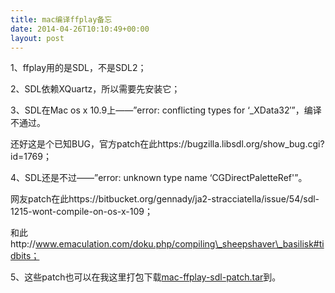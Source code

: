 ```yaml
---
title: mac编译ffplay备忘
date: 2014-04-26T10:10:49+00:00
layout: post
---
```

1、ffplay用的是SDL，不是SDL2；

2、SDL依赖XQuartz，所以需要先安装它；

3、SDL在Mac os x 10.9上——&#8221;error: conflicting types for &#8216;_XData32&#8242;&#8221;，编译不通过。
  
还好这是个已知BUG，官方patch在此https://bugzilla.libsdl.org/show_bug.cgi?id=1769；

4、SDL还是不过——&#8221;error: unknown type name &#8216;CGDirectPaletteRef'&#8221;。
  
网友patch在此https://bitbucket.org/gennady/ja2-stracciatella/issue/54/sdl-1215-wont-compile-on-os-x-109；
  
和此http://www.emaculation.com/doku.php/compiling\_sheepshaver\_basilisk#tidbits；

5、这些patch也可以在我这里打包下载<a href="http://blog.yikuyiku.com/?attachment_id=4131" rel="attachment wp-att-4131">mac-ffplay-sdl-patch.tar</a>到。
